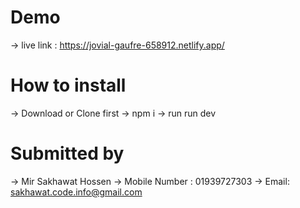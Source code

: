 # Demo
-> live link : https://jovial-gaufre-658912.netlify.app/

# How to install
-> Download or Clone first
-> npm i
-> run run dev

# Submitted by
-> Mir Sakhawat Hossen
-> Mobile Number : 01939727303
-> Email: sakhawat.code.info@gmail.com
